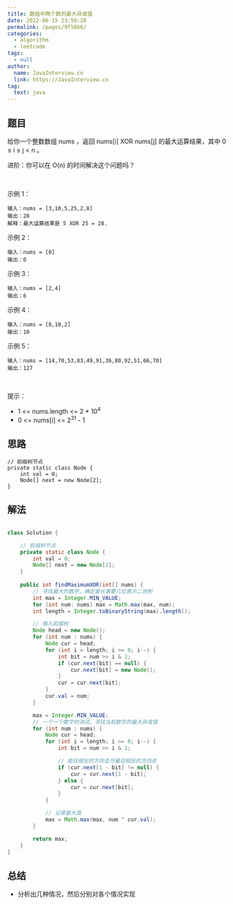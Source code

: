 ```yaml
---
title: 数组中两个数的最大异或值
date: 2022-06-15 23:59:28
permalink: /pages/9f58b6/
categories: 
  - algorithm
  - leetcode
tags: 
  - null
author: 
  name: JavaInterview.cn
  link: https://JavaInterview.cn
tag: 
  text: java
---
```


## 题目
给你一个整数数组 nums ，返回 nums[i] XOR nums[j] 的最大运算结果，其中 0 ≤ i ≤ j < n 。

进阶：你可以在 O(n) 的时间解决这个问题吗？

 

示例 1：

    输入：nums = [3,10,5,25,2,8]
    输出：28
    解释：最大运算结果是 5 XOR 25 = 28.
示例 2：

    输入：nums = [0]
    输出：0
示例 3：

    输入：nums = [2,4]
    输出：6
示例 4：

    输入：nums = [8,10,2]
    输出：10
示例 5：

    输入：nums = [14,70,53,83,49,91,36,80,92,51,66,70]
    输出：127
 

提示：

- 1 <= nums.length <= 2 * 10<sup>4</sup>
- 0 <= nums[i] <= 2<sup>31</sup> - 1



## 思路

    
    // 前缀树节点
    private static class Node {
        int val = 0;
        Node[] next = new Node[2];
    }
    

## 解法
```java

class Solution {

    // 前缀树节点
    private static class Node {
        int val = 0;
        Node[] next = new Node[2];
    }
    
    public int findMaximumXOR(int[] nums) {
        // 寻找最大的数字，确定最长需要几位表示二进制
        int max = Integer.MIN_VALUE;
        for (int num: nums) max = Math.max(max, num);
        int length = Integer.toBinaryString(max).length();

        // 插入前缀树
        Node head = new Node();
        for (int num : nums) {
            Node cur = head;
            for (int i = length; i >= 0; i--) {
                int bit = num >> i & 1;
                if (cur.next[bit] == null) {
                    cur.next[bit] = new Node();
                }
                cur = cur.next[bit];
            }
            cur.val = num;
        }

        max = Integer.MIN_VALUE;
        // 一个一个数字的测试，寻找当前数字的最大异或值
        for (int num : nums) {
            Node cur = head;
            for (int i = length; i >= 0; i--) {
                int bit = num >> i & 1;

                // 能往相反的方向走尽量往相反的方向走
                if (cur.next[1 - bit] != null) {
                    cur = cur.next[1 - bit];
                } else {
                    cur = cur.next[bit];
                }
            }

            // 记录最大值
            max = Math.max(max, num ^ cur.val);
        }

        return max;
    }
}

```

## 总结

- 分析出几种情况，然后分别对各个情况实现 
